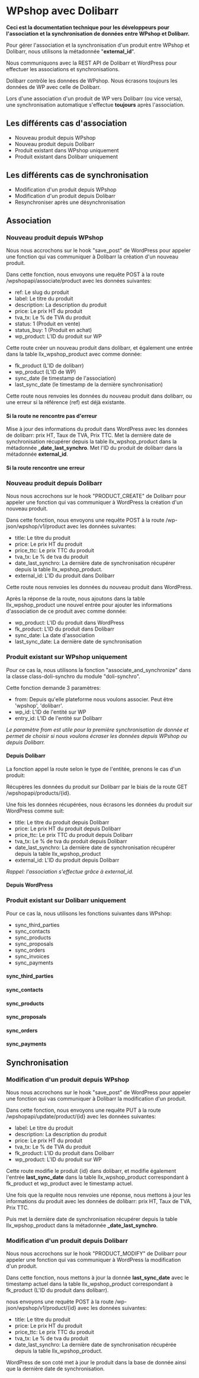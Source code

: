 # WPshop avec Dolibarr

**Ceci est la documentation technique pour les développeurs pour l'association et la synchronisation de données entre WPshop et Dolibarr.**

Pour gérer l'association et la synchronisation d'un produit entre WPshop et Dolibarr, nous utilisons la métadonnée "**external_id**".

Nous communiquons avec la REST API de Dolibarr et WordPress pour effectuer les associations et synchronisations.

Dolibarr contrôle les données de WPshop. Nous écrasons toujours les données de WP avec celle de Dolibarr.

Lors d'une association d'un produit de WP vers Dolibarr (ou vice versa), une synchronisation automatique s'effectue **toujours** après l'association.

## Les différents cas d'association

* Nouveau produit depuis WPshop
* Nouveau produit depuis Dolibarr
* Produit existant dans WPshop uniquement
* Produit existant dans Dolibarr uniquement

## Les différents cas de synchronisation

* Modification d'un produit depuis WPshop
* Modification d'un produit depuis Dolibarr
* Resynchroniser après une désynchronisation

## Association

### Nouveau produit depuis WPshop

Nous nous accrochons sur le hook "save_post" de WordPress pour appeler une fonction qui vas communiquer à Dolibarr la création d'un nouveau produit.

Dans cette fonction, nous envoyons une requête POST à la route /wpshopapi/associate/product avec les données suivantes:

* ref: Le slug du produit
* label: Le titre du produit
* description: La description du produit
* price: Le prix HT du produit
* tva_tx: Le % de TVA du produit
* status: 1 (Produit en vente)
* status_buy: 1 (Produit en achat)
* wp_product: L'ID du produit sur WP

Cette route créer un nouveau produit dans dolibarr, et également une entrée dans la table llx_wpshop_product avec comme donnée:
* fk_product (L'ID de dolibarr)
* wp_product (L'ID de WP)
* sync_date (le timestamp de l'association)
* last_sync_date (le timestamp de la dernière synchronisation)

Cette route nous renvoies les données du nouveau produit dans dolibarr, ou une erreur si la référence (ref) est déjà existante.

#### Si la route ne rencontre pas d'erreur

Mise à jour des informations du produit dans WordPress avec les données de dolibarr: prix HT, Taux de TVA, Prix TTC.
Met la dernière date de synchronisation récupérer depuis la table llx_wpshop_product dans la métadonnée **_date_last_synchro**.
Met l'ID du produit de dolibarr dans la métadonnée **external_id**.

#### Si la route rencontre une erreur

### Nouveau produit depuis Dolibarr

Nous nous accrochons sur le hook "PRODUCT_CREATE" de Dolibarr pour appeler une fonction qui vas communiquer à WordPress la création d'un nouveau produit.

Dans cette fonction, nous envoyons une requête POST à la route /wp-json/wpshop/v1/product avec les données suivantes:

* title: Le titre du produit
* price: Le prix HT du produit
* price_ttc: Le prix TTC du produit
* tva_tx: Le % de tva du produit
* date_last_synchro: La dernière date de synchronisation récupérer depuis la table llx_wpshop_product.
* external_id: L'ID du produit dans Dolibarr

Cette route nous renvoies les données du nouveau produit dans WordPress.

Après la réponse de la route, nous ajoutons dans la table llx_wpshop_product une nouvel entrée pour ajouter les informations d'association de ce produit avec comme donnée:

* wp_product: L'ID du produit dans WordPress
* fk_product: L'ID du produit dans Dolibarr
* sync_date: La date d'association
* last_sync_date: La dernière date de synchronisation

### Produit existant sur WPshop uniquement

Pour ce cas la, nous utilisons la fonction "associate_and_synchronize" dans la classe class-doli-synchro du module "doli-synchro".

Cette fonction demande 3 paramètres:

* from: Depuis qu'elle plateforme nous voulons associer. Peut être 'wpshop', 'dolibarr'.
* wp_id: L'ID de l'entité sur WP
* entry_id: L'ID de l'entité sur Dolibarr

*Le paramètre from est utile pour la première synchronisation de donnée et permet de choisir si nous voulons écraser les données depuis WPshop ou depuis Dolibarr.*

#### Depuis Dolibarr

La fonction appel la route selon le type de l'entitée, prenons le cas d'un produit:

Récupères les données du produit sur Dolibarr par le biais de la route GET /wpshopapi/products/{id}.

Une fois les données récupérées, nous écrasons les données du produit sur WordPress comme suit:

* title: Le titre du produit depuis Dolibarr
* price: Le prix HT du produit depuis Dolibarr
* price_ttc: Le prix TTC du produit depuis Dolibarr
* tva_tx: Le % de tva du produit depuis Dolibarr
* date_last_synchro: La dernière date de synchronisation récupérer depuis la table llx_wpshop_product
* external_id: L'ID du produit depuis Dolibarr

*Rappel: l'association s'effectue grâce à external_id.*

#### Depuis WordPress

### Produit existant sur Dolibarr uniquement

Pour ce cas la, nous utilisons les fonctions suivantes dans WPshop:

* sync_third_parties
* sync_contacts
* sync_products
* sync_proposals
* sync_orders
* sync_invoices
* sync_payments

#### sync_third_parties
#### sync_contacts
#### sync_products
#### sync_proposals
#### sync_orders
#### sync_payments

## Synchronisation

### Modification d'un produit depuis WPshop

Nous nous accrochons sur le hook "save_post" de WordPress pour appeler une fonction qui vas communiquer à Dolibarr la modification d'un produit.

Dans cette fonction, nous envoyons une requête PUT à la route /wpshopapi/update/product/{id} avec les données suivantes:

* label: Le titre du produit
* description: La description du produit
* price: Le prix HT du produit
* tva_tx: Le % de TVA du produit
* fk_product: L'ID du produit dans Dolibarr
* wp_product: L'ID du produit sur WP

Cette route modifie le produit {id} dans dolibarr, et modifie également l'entrée **last_sync_date** dans la table llx_wpshop_product correspondant à fk_product et wp_product avec le timestamp actuel.

Une fois que la requête nous renvoies une réponse, nous mettons à jour les informations du produit avec les données de dolibarr: prix HT, Taux de TVA, Prix TTC.

Puis met la dernière date de synchronisation récupérer depuis la table llx_wpshop_product dans la métadonnée **_date_last_synchro**.

### Modification d'un produit depuis Dolibarr

Nous nous accrochons sur le hook "PRODUCT_MODIFY" de Dolibarr pour appeler une fonction qui vas communiquer à WordPress la modification d'un produit.

Dans cette fonction, nous mettons à jour la donnée **last_sync_date** avec le timestamp actuel dans la table llx_wpshop_product correspondant à fk_product (L'ID du produit dans dolibarr).

nous envoyons une requête POST à la route /wp-json/wpshop/v1/product/{id} avec les données suivantes:

* title: Le titre du produit
* price: Le prix HT du produit
* price_ttc: Le prix TTC du produit
* tva_tx: Le % de tva du produit
* date_last_synchro: La dernière date de synchronisation récupérée depuis la table llx_wpshop_product.

WordPress de son coté met à jour le produit dans la base de donnée ainsi que la dernière date de synchronisation.
